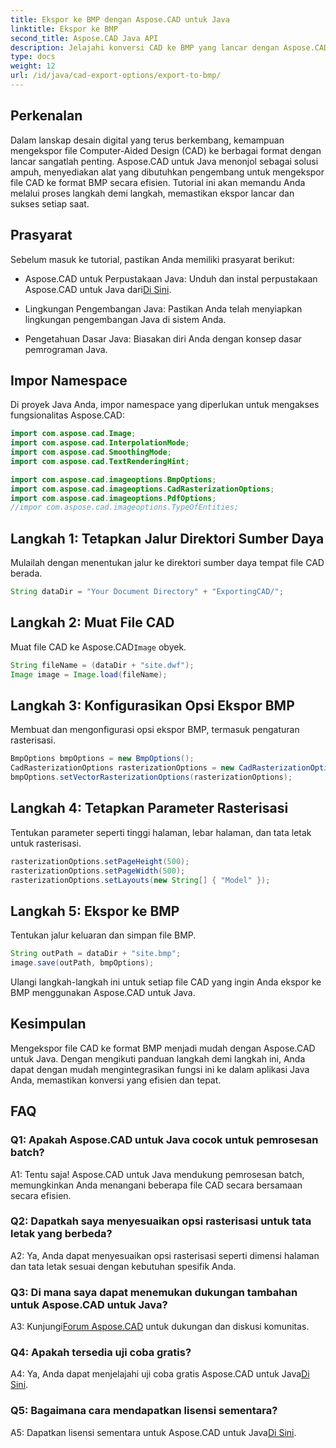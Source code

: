 ```yaml
---
title: Ekspor ke BMP dengan Aspose.CAD untuk Java
linktitle: Ekspor ke BMP
second_title: Aspose.CAD Java API
description: Jelajahi konversi CAD ke BMP yang lancar dengan Aspose.CAD untuk Java. Ikuti panduan langkah demi langkah kami untuk ekspor yang efisien dan tepat.
type: docs
weight: 12
url: /id/java/cad-export-options/export-to-bmp/
---
```

## Perkenalan

Dalam lanskap desain digital yang terus berkembang, kemampuan mengekspor file Computer-Aided Design (CAD) ke berbagai format dengan lancar sangatlah penting. Aspose.CAD untuk Java menonjol sebagai solusi ampuh, menyediakan alat yang dibutuhkan pengembang untuk mengekspor file CAD ke format BMP secara efisien. Tutorial ini akan memandu Anda melalui proses langkah demi langkah, memastikan ekspor lancar dan sukses setiap saat.

## Prasyarat

Sebelum masuk ke tutorial, pastikan Anda memiliki prasyarat berikut:

- Aspose.CAD untuk Perpustakaan Java: Unduh dan instal perpustakaan Aspose.CAD untuk Java dari[Di Sini](https://releases.aspose.com/cad/java/).

- Lingkungan Pengembangan Java: Pastikan Anda telah menyiapkan lingkungan pengembangan Java di sistem Anda.

- Pengetahuan Dasar Java: Biasakan diri Anda dengan konsep dasar pemrograman Java.

## Impor Namespace

Di proyek Java Anda, impor namespace yang diperlukan untuk mengakses fungsionalitas Aspose.CAD:

```java
import com.aspose.cad.Image;
import com.aspose.cad.InterpolationMode;
import com.aspose.cad.SmoothingMode;
import com.aspose.cad.TextRenderingHint;

import com.aspose.cad.imageoptions.BmpOptions;
import com.aspose.cad.imageoptions.CadRasterizationOptions;
import com.aspose.cad.imageoptions.PdfOptions;
//impor com.aspose.cad.imageoptions.TypeOfEntities;
```

## Langkah 1: Tetapkan Jalur Direktori Sumber Daya

Mulailah dengan menentukan jalur ke direktori sumber daya tempat file CAD berada.

```java
String dataDir = "Your Document Directory" + "ExportingCAD/";
```

## Langkah 2: Muat File CAD

 Muat file CAD ke Aspose.CAD`Image` obyek.

```java
String fileName = (dataDir + "site.dwf");
Image image = Image.load(fileName);
```

## Langkah 3: Konfigurasikan Opsi Ekspor BMP

Membuat dan mengonfigurasi opsi ekspor BMP, termasuk pengaturan rasterisasi.

```java
BmpOptions bmpOptions = new BmpOptions();
CadRasterizationOptions rasterizationOptions = new CadRasterizationOptions();
bmpOptions.setVectorRasterizationOptions(rasterizationOptions);
```

## Langkah 4: Tetapkan Parameter Rasterisasi

Tentukan parameter seperti tinggi halaman, lebar halaman, dan tata letak untuk rasterisasi.

```java
rasterizationOptions.setPageHeight(500);
rasterizationOptions.setPageWidth(500);
rasterizationOptions.setLayouts(new String[] { "Model" });
```

## Langkah 5: Ekspor ke BMP

Tentukan jalur keluaran dan simpan file BMP.

```java
String outPath = dataDir + "site.bmp";
image.save(outPath, bmpOptions);
```

Ulangi langkah-langkah ini untuk setiap file CAD yang ingin Anda ekspor ke BMP menggunakan Aspose.CAD untuk Java.

## Kesimpulan

Mengekspor file CAD ke format BMP menjadi mudah dengan Aspose.CAD untuk Java. Dengan mengikuti panduan langkah demi langkah ini, Anda dapat dengan mudah mengintegrasikan fungsi ini ke dalam aplikasi Java Anda, memastikan konversi yang efisien dan tepat.

## FAQ

### Q1: Apakah Aspose.CAD untuk Java cocok untuk pemrosesan batch?

A1: Tentu saja! Aspose.CAD untuk Java mendukung pemrosesan batch, memungkinkan Anda menangani beberapa file CAD secara bersamaan secara efisien.

### Q2: Dapatkah saya menyesuaikan opsi rasterisasi untuk tata letak yang berbeda?

A2: Ya, Anda dapat menyesuaikan opsi rasterisasi seperti dimensi halaman dan tata letak sesuai dengan kebutuhan spesifik Anda.

### Q3: Di mana saya dapat menemukan dukungan tambahan untuk Aspose.CAD untuk Java?

 A3: Kunjungi[Forum Aspose.CAD](https://forum.aspose.com/c/cad/19) untuk dukungan dan diskusi komunitas.

### Q4: Apakah tersedia uji coba gratis?

 A4: Ya, Anda dapat menjelajahi uji coba gratis Aspose.CAD untuk Java[Di Sini](https://releases.aspose.com/).

### Q5: Bagaimana cara mendapatkan lisensi sementara?

 A5: Dapatkan lisensi sementara untuk Aspose.CAD untuk Java[Di Sini](https://purchase.aspose.com/temporary-license/).